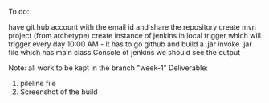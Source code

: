 To do:

have git hub account with the email id and share the repository 
create mvn project (from archetype)
create instance of jenkins in local 
trigger which will trigger every day 10:00 AM - it has to go github and build a .jar 
invoke .jar file which has main class
Console of jenkins we should see the output 

Note: all work to be kept in the branch "week-1"
Deliverable: 
1. pileline file
2. Screenshot of the build 

